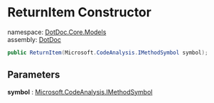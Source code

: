 ﻿# ReturnItem Constructor

namespace: [DotDoc\.Core\.Models](../../DotDoc.Core.Models.md)<br />
assembly: [DotDoc](../../../DotDoc.md)



```csharp
public ReturnItem(Microsoft.CodeAnalysis.IMethodSymbol symbol);
```

## Parameters

__symbol__ : [Microsoft\.CodeAnalysis\.IMethodSymbol](https://docs.microsoft.com/ja-jp/dotnet/api/Microsoft.CodeAnalysis.IMethodSymbol)



